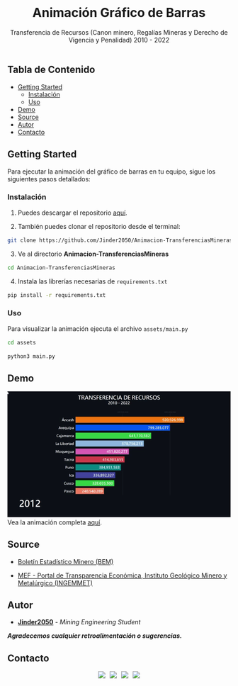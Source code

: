<br/>
<p align="center">
  <h1 align="center">Animación Gráfico de Barras</h1>

  <p align="center">
    Transferencia de Recursos (Canon minero, Regalías Mineras y Derecho de Vigencia y Penalidad) 2010 - 2022
    <br/>
    <br/>
  </p>
</p>



## Tabla de Contenido

* [Getting Started](#getting-started)
  * [Instalación](#instalación)
  * [Uso](#uso)
* [Demo](#demo)
* [Source](#source)
* [Autor](#autor)
* [Contacto](#contacto)

## Getting Started
Para ejecutar la animación del gráfico de barras en tu equipo, sigue los siguientes pasos detallados:


### Instalación

1. Puedes descargar el repositorio [aquí](https://github.com/Jinder2050/Animacion-TransferenciasMineras/archive/refs/heads/main.zip).

2. También puedes clonar el repositorio desde el terminal:

```sh
git clone https://github.com/Jinder2050/Animacion-TransferenciasMineras.git
```

3. Ve al directorio **Animacion-TransferenciasMineras**
```sh
cd Animacion-TransferenciasMineras
```

4. Instala las librerías necesarias de `requirements.txt`

```sh
pip install -r requirements.txt
```

### Uso

Para visualizar la animación ejecuta el archivo `assets/main.py`
```sh
cd assets
```
```sh
python3 main.py
```

## Demo
![animation](demo/demo1.gif)
Vea la animación completa [aquí](https://www.linkedin.com/in/yiender-condori-galdos-6a536020b/).

## Source
* [Boletín Estadístico Minero (BEM)](https://www.gob.pe/minem)

* [MEF - Portal de Transparencia Económica, Instituto Geológico Minero y Metalúrgico (INGEMMET)](https://www.mef.gob.pe/es/?option=com_content&language=es-ES&Itemid=100143&lang=es-ES&view=category&id=661)

## 
## Autor

* **[Jinder2050](https://github.com/Jinder2050)** - *Mining Engineering Student* 

***Agradecemos cualquier retroalimentación o sugerencias.***

## Contacto
<div class="estilo" align="center" style="display:block;">
        <a href="https://github.com/Jinder2050" target="_blank" style="padding: 0.2rem;"><img src="https://img.shields.io/badge/GitHub-%2312100E.svg?&style=for-the-badge&logo=Github&logoColor=white"/></a>
        <a href="https://www.facebook.com/JiNnDeRC" target="_blank" style="padding: 0.2rem;"><img src="https://img.shields.io/badge/facebook-%233B5998.svg?&style=for-the-badge&logo=facebook&logoColor=white"/></a>
        <a href="https://www.instagram.com/jinnder07/" target="_blank" style="padding: 0.2rem;"><img src="https://img.shields.io/badge/instagram-%23dc2743.svg?&style=for-the-badge&logo=instagram&logoColor=white"/></a>
        <a href="https://www.linkedin.com/in/yiender-condori-galdos-6a536020b/" target="_blank" style="padding: 0.2rem;"><img src="https://img.shields.io/badge/linkedin-%230077B5.svg?&style=for-the-badge&logo=linkedin&logoColor=white"/></a>
</div>
<br>

